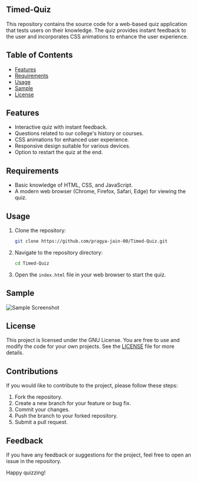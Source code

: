 ## Timed-Quiz
This repository contains the source code for a web-based quiz application that tests users on their knowledge. The quiz provides instant feedback to the user and incorporates CSS animations to enhance the user experience.

## Table of Contents

- [Features](#features)
- [Requirements](#requirements)
- [Usage](#usage)
- [Sample](#sample)
- [License](#license)

## Features

- Interactive quiz with instant feedback.
- Questions related to our college's history or courses.
- CSS animations for enhanced user experience.
- Responsive design suitable for various devices.
- Option to restart the quiz at the end.

## Requirements

- Basic knowledge of HTML, CSS, and JavaScript.
- A modern web browser (Chrome, Firefox, Safari, Edge) for viewing the quiz.

## Usage

1. Clone the repository:

    ```bash
    git clone https://github.com/pragya-jain-00/Timed-Quiz.git
    ```

2. Navigate to the repository directory:

    ```bash
    cd Timed-Quiz
    ```

3. Open the `index.html` file in your web browser to start the quiz.

## Sample
![Sample Screenshot ](https://github.com/pragya-jain-00/Timed-Quiz/assets/101741697/dadb94b4-8114-49e0-9679-17d6e34a0690)

## License

This project is licensed under the GNU License. You are free to use and modify the code for your own projects. See the [LICENSE](LICENSE) file for more details.

## Contributions

If you would like to contribute to the project, please follow these steps:

1. Fork the repository.
2. Create a new branch for your feature or bug fix.
3. Commit your changes.
4. Push the branch to your forked repository.
5. Submit a pull request.

## Feedback

If you have any feedback or suggestions for the project, feel free to open an issue in the repository.

Happy quizzing!

